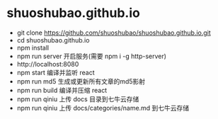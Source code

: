 # shuoshubao.github.io

* git clone https://github.com/shuoshubao/shuoshubao.github.io.git
* cd shuoshubao.github.io
* npm install
* npm run server 开启服务(需要 npm i -g http-server)
* http://localhost:8080
* npm start 编译并监听 react
* npm run md5 生成或更新所有文章的md5影射
* npm run build 编译并压缩 react
* npm run qiniu 上传 docs 目录到七牛云存储
* npm run qiniu 上传 docs/categories/name.md 到七牛云存储